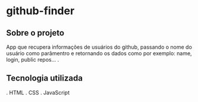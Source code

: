 # github-finder

## Sobre o projeto

 App que recupera informações de usuários do github,  passando o nome do usuário como parâmentro e retornando os dados como por exemplo: name, login, public repos... .

## Tecnologia utilizada
. HTML
. CSS
. JavaScript


